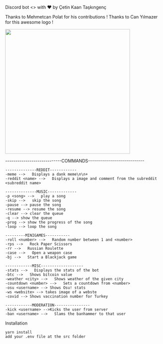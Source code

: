 Discord bot <> with ❤️ by Çetin Kaan Taşkıngenç

Thanks to Mehmetcan Polat for his contributions !
Thanks to Can Yılmazer for this awesome logo !

<img src="images/noodle.png" width="400" height="400">

----------------------------COMMANDS----------------------------

    --------------REDDIT------------
    -meme -->   Displays a dank meme\n\n+
    -reddit <name> -->   Displays a image and comment from the subreddit <subreddit name> 
    
    --------------MUSIC-------------
    -p <song> -->   play a song 
    -skip -->   skip the song 
    -pause --> pause the song 
    -resume --> resume the song 
    -clear --> clear the queue 
    -q --> show the queue 
    -prog --> show the progress of the song 
    -loop --> loop the song 
    
    ---------MINIGAMES-----------
    -roll <number> -->   Random number between 1 and <number>
    -rps -->   Rock Paper Scissors
    -rr -->   Russian Roulette
    -case -->   Open a weapon case
    -bj -->   Start a Blackjack game
    
    ------------MISC-------------------
    -stats -->   Displays the stats of the bot
    -btc -->   Shows bitcoin value
    -weather <city> -->   Shows weather of the given city
    -countdown <number> -->   Sets a countdown from <number>
    -osu <username> --> Shows Osu! stats 
    -ws <website> --> takes image of a webste
    -covid --> Shows vaccination number for Turkey
    
    ------------MODERATION----------------
    -kick <username> -->Kicks the user from server
    -ban <username> -->   Slams the banhammer to that user


Installation

    yarn install
    add your .env file at the src folder
